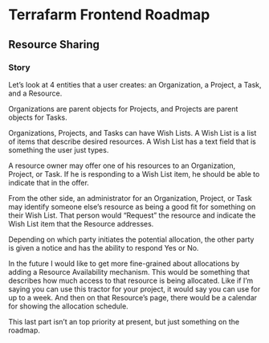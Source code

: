 # Terrafarm Frontend Roadmap

## Resource Sharing

### Story
Let’s look at 4 entities that a user creates: an Organization, a Project, a Task, and a Resource.

Organizations are parent objects for Projects, and Projects are parent objects for Tasks.

Organizations, Projects, and Tasks can have Wish Lists. A Wish List is a list of items that describe desired resources. A Wish List has a text field that is something the user just types.

A resource owner may offer one of his resources to an Organization, Project, or Task. If he is responding to a Wish List item, he should be able to indicate that in the offer.

From the other side, an administrator for an Organization, Project, or Task may identify someone else’s resource as being a good fit for something on their Wish List. That person would “Request” the resource and indicate the Wish List item that the Resource addresses.

Depending on which party initiates the potential allocation, the other party is given a notice and has the ability to respond Yes or No.

In the future I would like to get more fine-grained about allocations by adding a Resource Availability mechanism. This would be something that describes how much access to that resource is being allocated. Like if I’m saying you can use this tractor for your project, it would say you can use for up to a week. And then on that Resource’s page, there would be a calendar for showing the allocation schedule.

This last part isn’t an top priority at present, but just something on the roadmap.
